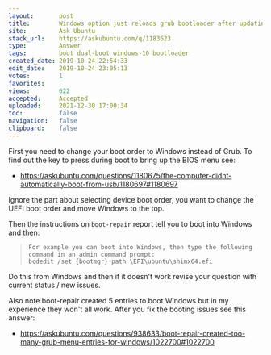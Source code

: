 ```yaml
---
layout:       post
title:        Windows option just reloads grub bootloader after updating to Ubuntu 19.10
site:         Ask Ubuntu
stack_url:    https://askubuntu.com/q/1183623
type:         Answer
tags:         boot dual-boot windows-10 bootloader
created_date: 2019-10-24 22:54:33
edit_date:    2019-10-24 23:05:13
votes:        1
favorites:    
views:        622
accepted:     Accepted
uploaded:     2021-12-30 17:00:34
toc:          false
navigation:   false
clipboard:    false
---
```


First you need to change your boot order to Windows instead of Grub. To find out the key to press during boot to bring up the BIOS menu see:

- https://askubuntu.com/questions/1180675/the-computer-didnt-automatically-boot-from-usb/1180697#1180697

Ignore the part about selecting device boot order, you want to change the UEFI boot order and move Windows to the top.

Then the instructions on `boot-repair` report tell you to boot into Windows and then:

>     For example you can boot into Windows, then type the following command in an admin command prompt:  
>     bcdedit /set {bootmgr} path \EFI\ubuntu\shimx64.efi  

Do this from Windows and then if it doesn't work revise your question with current status / new issues.

Also note boot-repair created 5 entries to boot Windows but in my experience they won't all work. After you fix the booting issues see this answer:

- https://askubuntu.com/questions/938633/boot-repair-created-too-many-grub-menu-entries-for-windows/1022700#1022700

